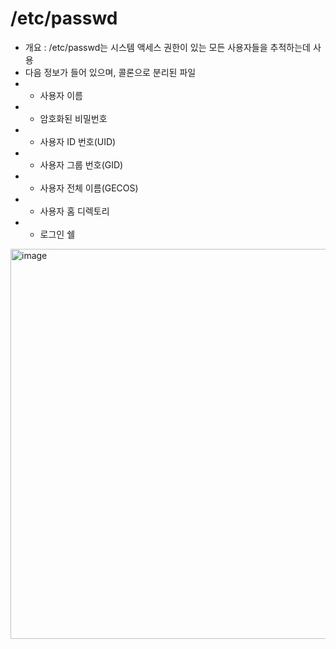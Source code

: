 /etc/passwd
===========
* 개요 : /etc/passwd는 시스템 액세스 권한이 있는 모든 사용자들을 추적하는데 사용
* 다음 정보가 들어 있으며, 콜론으로 분리된 파일
* * 사용자 이름
* * 암호화된 비밀번호
* * 사용자 ID 번호(UID)
* * 사용자 그룹 번호(GID)
* * 사용자 전체 이름(GECOS)
* * 사용자 홈 디렉토리
* * 로그인 쉘
 <img width="624" alt="image" src="https://user-images.githubusercontent.com/70207093/178896947-b9281879-6a66-49af-96bc-fc91e000fea4.png">
